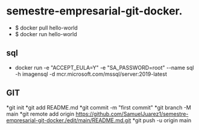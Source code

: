 # semestre-empresarial-git-docker.
* $ docker pull hello-world
* $ docker run hello-world

## sql
* docker run -e "ACCEPT_EULA=Y" -e "SA_PASSWORD=root" --name sql -h imagensql -d mcr.microsoft.com/mssql/server:2019-latest

## GIT
*git init
*git add README.md
*git commit -m "first commit"
*git branch -M main
*git remote add origin https://github.com/SamuelJuarez1/semestre-empresarial-git-docker./edit/main/README.md.git
*git push -u origin main
